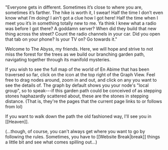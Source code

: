 "Everyone gets in different. Sometimes it’s close to where you are, sometimes it’s farther. The hike is worth it, I swear! Half the time I don’t even know what I’m doing! I ain’t got a clue how I got here! Half the time when I meet you it’s in something totally new to me. Ya think I knew what a radio was before I got there? A goddamn server? When did they build that new thing across the street? Count the radio channels in your car. Did you open that tab on your phone? Is your TV on? Go towards it."

Welcome to The Abyss, my friends. Here, we will hope and strive to not miss the forest for the trees as we build our branching garden path, navigating together through its manifold mysteries.

If you wish to see the full map of the world of En Abime that has been traversed so far, click on the icon at the top right of the Graph View. Feel free to drag nodes around, zoom in and out, and click on any you want to see the details of. The graph by default shows you your node's "local group", so to speak---if this garden path could be conceived of as stepping stones haphazardly scattered about, these are the stones in stepping distance. (That is, they're the pages that the current page links to or follows from lol)

If you want to walk down the path the old fashioned way, I'll see you in [[Heaven]].

(...though, of course, you can't always get where you want to go by following the rules. Sometimes, you have to [[Website Break|break]] things a little bit and see what comes spilling out...)